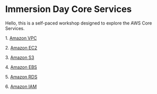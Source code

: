 # Immersion Day Core Services

Hello, this is a self-paced workshop designed to explore the AWS Core Services.

1\. [Amazon VPC](https://github.com/aurbac/immersion-day-core-services/blob/master/tutorials/VPCFromScratch.md "Amazon VPC")

2\. [Amazon EC2](https://github.com/aurbac/immersion-day-core-services/blob/master/tutorials/EC2LinuxHandsOnLab.pdf "Amazon EC2")

3\. [Amazon S3](https://github.com/aurbac/immersion-day-core-services/blob/master/tutorials/S3HandsOnLab.pdf "Amazon S3")

4\. [Amazon EBS](https://github.com/aurbac/immersion-day-core-services/blob/master/tutorials/EBS_HOL.pdf "Amazon EBS")

5\. [Amazon RDS](https://github.com/aurbac/immersion-day-core-services/blob/master/tutorials/RDS_HOL.pdf "Amazon RDS")

6\. [Amazon IAM](https://github.com/aurbac/immersion-day-core-services/blob/master/tutorials/IAMHandsOnLab.pdf "Amazon IAM")
